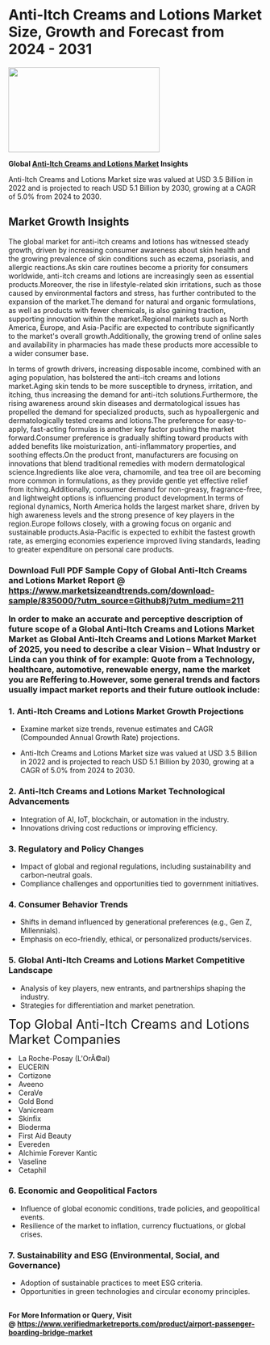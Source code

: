 <H1>Anti-Itch Creams and Lotions Market Size, Growth and Forecast from 2024 - 2031</H1><img class="aligncenter size-medium wp-image-584254" src="https://thirdeyenews.in/wp-content/uploads/2024/09/Global-Market-Research-300x168.jpeg" alt="" width="300" height="168" /><p><strong>Global&nbsp;<a href="https://www.marketsizeandtrends.com/download-sample/835000/?utm_source=Github8j?utm_medium=211">Anti-Itch Creams and Lotions Market</a> Insights</strong></p><p>Anti-Itch Creams and Lotions Market size was valued at USD 3.5 Billion in 2022 and is projected to reach USD 5.1 Billion by 2030, growing at a CAGR of 5.0% from 2024 to 2030.</p><p><h2>Market Growth Insights</h2> <p>The global market for anti-itch creams and lotions has witnessed steady growth, driven by increasing consumer awareness about skin health and the growing prevalence of skin conditions such as eczema, psoriasis, and allergic reactions.As skin care routines become a priority for consumers worldwide, anti-itch creams and lotions are increasingly seen as essential products.Moreover, the rise in lifestyle-related skin irritations, such as those caused by environmental factors and stress, has further contributed to the expansion of the market.The demand for natural and organic formulations, as well as products with fewer chemicals, is also gaining traction, supporting innovation within the market.Regional markets such as North America, Europe, and Asia-Pacific are expected to contribute significantly to the market's overall growth.Additionally, the growing trend of online sales and availability in pharmacies has made these products more accessible to a wider consumer base.</p> <p><strong><a href="Download-Sample-Link" target="_blank"></a></strong></p> <p>In terms of growth drivers, increasing disposable income, combined with an aging population, has bolstered the anti-itch creams and lotions market.Aging skin tends to be more susceptible to dryness, irritation, and itching, thus increasing the demand for anti-itch solutions.Furthermore, the rising awareness around skin diseases and dermatological issues has propelled the demand for specialized products, such as hypoallergenic and dermatologically tested creams and lotions.The preference for easy-to-apply, fast-acting formulas is another key factor pushing the market forward.Consumer preference is gradually shifting toward products with added benefits like moisturization, anti-inflammatory properties, and soothing effects.On the product front, manufacturers are focusing on innovations that blend traditional remedies with modern dermatological science.Ingredients like aloe vera, chamomile, and tea tree oil are becoming more common in formulations, as they provide gentle yet effective relief from itching.Additionally, consumer demand for non-greasy, fragrance-free, and lightweight options is influencing product development.In terms of regional dynamics, North America holds the largest market share, driven by high awareness levels and the strong presence of key players in the region.Europe follows closely, with a growing focus on organic and sustainable products.Asia-Pacific is expected to exhibit the fastest growth rate, as emerging economies experience improved living standards, leading to greater expenditure on personal care products.<h3></p><p><span class=""><strong>Download Full PDF Sample Copy of Global Anti-Itch Creams and Lotions Market Report</strong> @ <a href="https://www.marketsizeandtrends.com/download-sample/835000/?utm_source=Github8j?utm_medium=211" target="_blank">https://www.marketsizeandtrends.com/download-sample/835000/?utm_source=Github8j?utm_medium=211</a></span></p><p>In order to make an accurate and perceptive description of future scope of a Global&nbsp;Anti-Itch Creams and Lotions Market Market as Global&nbsp;Anti-Itch Creams and Lotions Market Market of 2025, you need to describe a clear Vision &ndash; What Industry or Linda can you think of for example: Quote from a Technology, healthcare, automotive, renewable energy, name the market you are Reffering to.However, some general trends and factors usually impact market reports and their future outlook include:</p><h3>1.&nbsp;<strong>Anti-Itch Creams and Lotions Market Growth Projections</strong></h3><ul><li>Examine market size trends, revenue estimates and CAGR (Compounded Annual Growth Rate) projections.</li><li><p>Anti-Itch Creams and Lotions Market size was valued at USD 3.5 Billion in 2022 and is projected to reach USD 5.1 Billion by 2030, growing at a CAGR of 5.0% from 2024 to 2030.</p></li></ul><h3>2.&nbsp;<strong>Anti-Itch Creams and Lotions Market Technological Advancements</strong></h3><ul><li>Integration of AI, IoT, blockchain, or automation in the industry.</li><li>Innovations driving cost reductions or improving efficiency.</li></ul><h3>3.&nbsp;<strong>Regulatory and Policy Changes</strong></h3><ul><li>Impact of global and regional regulations, including sustainability and carbon-neutral goals.</li><li>Compliance challenges and opportunities tied to government initiatives.</li></ul><h3>4.&nbsp;<strong>Consumer Behavior Trends</strong></h3><ul><li>Shifts in demand influenced by generational preferences (e.g., Gen Z, Millennials).</li><li>Emphasis on eco-friendly, ethical, or personalized products/services.</li></ul><h3>5.&nbsp;<strong>Global Anti-Itch Creams and Lotions Market Competitive Landscape</strong></h3><ul><li>Analysis of key players, new entrants, and partnerships shaping the industry.</li><li>Strategies for differentiation and market penetration.</li></ul><p data-pm-slice="1 1 []"><span style="color: inherit; font-family: inherit; font-size: 25px;">Top Global Anti-Itch Creams and Lotions Market Companies</span></p><div class="" data-test-id=""><p><li>La Roche-Posay (L'OrÃ©al)</li><li> EUCERIN</li><li> Cortizone</li><li> Aveeno</li><li> CeraVe</li><li> Gold Bond</li><li> Vanicream</li><li> Skinfix</li><li> Bioderma</li><li> First Aid Beauty</li><li> Evereden</li><li> Alchimie Forever Kantic</li><li> Vaseline</li><li> Cetaphil</li></p></div><h3>6.&nbsp;<strong>Economic and Geopolitical Factors</strong></h3><ul><li>Influence of global economic conditions, trade policies, and geopolitical events.</li><li>Resilience of the market to inflation, currency fluctuations, or global crises.</li></ul><h3>7.&nbsp;<strong>Sustainability and ESG (Environmental, Social, and Governance)</strong></h3><ul><li>Adoption of sustainable practices to meet ESG criteria.</li><li>Opportunities in green technologies and circular economy principles.</li></ul><h2><strong style="font-size: 14px;">For More Information or Query, Visit @&nbsp;</strong><a style="background-color: #ffffff; font-size: 14px;" href="https://www.marketsizeandtrends.com/report/anti-itch-creams-and-lotions-market/" target="_blank">https://www.verifiedmarketreports.com/product/airport-passenger-boarding-bridge-market</a></h2>